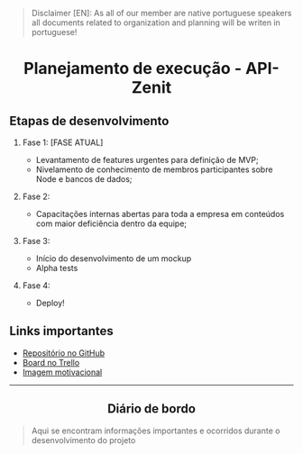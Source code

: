 > Disclaimer [EN]: As all of our member are native portuguese speakers all documents related to organization and planning will be writen in portuguese!

<h1 style="text-align:center;">
    Planejamento de execução - API-Zenit
</h1>

## Etapas de desenvolvimento

1. Fase 1: [FASE ATUAL]
    
    * Levantamento de features urgentes para definição de MVP;
    * Nivelamento de conhecimento de membros participantes sobre Node e bancos de dados;

2. Fase 2:

    * Capacitações internas abertas para toda a empresa em conteúdos com maior deficiência dentro da equipe;

3. Fase 3:

    * Início do desenvolvimento de um mockup
    * Alpha tests

4. Fase 4:

    * Deploy!

## Links importantes
* [Repositório no GitHub](https://github.com/Dridr1/API-Zenit)
* [Board no Trello](https://trello.com/b/ABcpmXWV/api-zenit)
* [Imagem motivacional](https://m.media-amazon.com/images/I/91HiqSzRYwL._AC_SL1500_.jpg)

---

<h2 style="text-align:center;">
    Diário de bordo
</h2>

> Aqui se encontram informações importantes e ocorridos durante o desenvolvimento do projeto